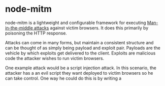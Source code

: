 node-mitm
==================

node-mitm is a lightweight and configurable framework for executing [Man-in-the-middle attacks](http://en.wikipedia.org/wiki/Man-in-the-middle_attack) against victim browsers.  It does this primarily by poisoning the HTTP response.

Attacks can come in many forms, but maintain a consistent structure and can be thought of as simply being payload and exploit pair. Payloads are the vehicle by which exploits get delivered to the client.  Exploits are malicious code the attacker wishes to run victim browsers.

One example attack would be a script injection attack.  In this scenario, the attacker has a an evil script they want deployed to victim browsers so he can take control.  One way he could do this is by writing a <script/> tag containing his code to the browser, which the browser happily executes on his behalf.

node-mitm is designed to be easily extended without having to modify the core features.  This is primarily done by writing middleware and exploits.

Middlewares are configurable functions that generate and deploy payloads to victim browsers at a specified point in the HTTP response's lifecycle.  Put another way, payloads can be configured to deploy before, during, or after writing the response back to the victim.  Additionally, middlewares allow for dynamically configuring payloads with exploits at runtime.  For example, it is possible to configure the script injection middleware with the evil.js exploit, and have it deploy after the page renders.  More on middleware later.  Middleware framework is still undergoing design.  See examples below.

Exploits are functions that execute and mutate the response in some way.  The most common exploits are client-side scripts which the attacker wants to deploy to the user's browser.  Another example would be a function that transforms markup in some way, like the code found in the gsub middleware.

More to follow...

# Changelog
```
  Currently under development
```


# Background
## [Man-in-the-middle](http://en.wikipedia.org/wiki/Man-in-the-middle_attack)
![mitm attack premise](http://f.cl.ly/items/3d0z1p202J1o3s2W3B0E/Screen%20Shot%202013-07-14%20at%209.31.07%20PM.png)


## Prerequisites

node-mitm (currently) assumes you have already setup a fake access point/honeypot.  If you do not know how to do this, check the resources section for links.




### nginx

### node.js (and module dependencies)

### Fake AP Depdencies
#### Backtrack Linux 5r3
* dnspoof
* dhcp3-server
* brctl
* aircrack-ng suite
* wi-fi card with monitoring enable


# Example Usage

```javascript
// Load the Mitm DSL
Mitm = require('./dsl/mitm').Mitm;

// Load the script injection middleware
scriptInjection = require('./middlewares/script_injection').scriptInjection;
gsub = require('./middlewares/gsub').gsub;

// Go!
Mitm.before(scriptInjection("alert")). // Execute the middleware before page load
     frame(gsub(/cloud/ig,"Ass")).     // Execute the middleware against each frame
     after(scriptInjection("alert")).  // Execute the middleware after page load
     start(8000); // port

```

# Development

# Resources

[Wireless Security Megaprimer](http://www.securitytube.net/groups?operation=view&groupId=9)
[Setup a Fake Access Point with BackTrack 5](http://exploit.co.il/hacking/set-fake-access-point-backtrack5/)
[Hak 5 Forums](http://forums.hak5.org/)

# People
* Josh Deeden (gangster@github)


